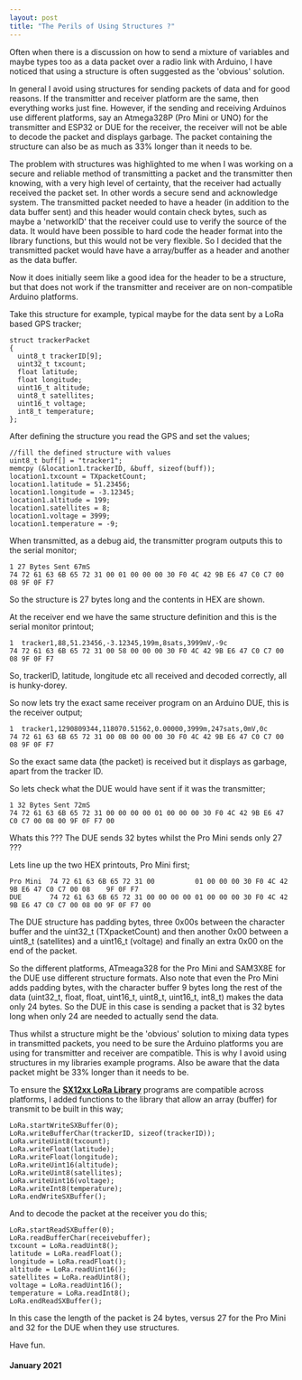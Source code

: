 ```yaml
---
layout: post
title: "The Perils of Using Structures ?"
---
```


Often when there is a discussion on how to send a mixture of variables and maybe types too as a data packet over a radio link with Arduino, I have noticed that using a structure is often suggested as the 'obvious' solution. 

In general I avoid using structures for sending packets of data and for good reasons. If the transmitter and receiver platform are the same, then everything works just fine. However, if the sending and receiving Arduinos use different platforms, say an Atmega328P (Pro Mini or UNO) for the transmitter and ESP32 or DUE for the receiver, the receiver will not be able to decode the packet and displays garbage. The packet containing the structure can also be as much as 33% longer than it needs to be. 

The problem with structures was highlighted to me when I was working on a secure and reliable method of transmitting a packet and the transmitter then knowing, with a very high level of certainty, that the receiver had actually received the packet set. In other words a secure send and acknowledge system. The transmitted packet needed to have a header (in addition to the data buffer sent) and this header would contain check bytes, such as maybe a 'networkID' that the receiver could use to verify the source of the data. It would have been possible to hard code the header format into the library functions, but this would not be very flexible. So I decided that the transmitted packet would have have a array/buffer as a header and another as the data buffer. 

Now it does initially seem like a good idea for the header to be a structure, but that does not work if the transmitter and receiver are on non-compatible Arduino platforms. 

Take this structure for example, typical maybe for the data sent by a LoRa based GPS tracker;

    struct trackerPacket
    {
      uint8_t trackerID[9];
      uint32_t txcount;
      float latitude;
      float longitude;
      uint16_t altitude;
      uint8_t satellites;
      uint16_t voltage;
      int8_t temperature;
    };

After defining the structure you read the GPS and set the values;

    //fill the defined structure with values
    uint8_t buff[] = "tracker1";
    memcpy (&location1.trackerID, &buff, sizeof(buff));
    location1.txcount = TXpacketCount;
    location1.latitude = 51.23456;
    location1.longitude = -3.12345;
    location1.altitude = 199;
    location1.satellites = 8;
    location1.voltage = 3999;
    location1.temperature = -9;

When transmitted, as a debug aid, the transmitter program outputs this to the serial monitor;

   
    1 27 Bytes Sent 67mS
    74 72 61 63 6B 65 72 31 00 01 00 00 00 30 F0 4C 42 9B E6 47 C0 C7 00 08 9F 0F F7

So the structure is 27 bytes long and the contents in HEX are shown.

At the receiver end we have the same structure definition and this is the serial monitor printout;

	1  tracker1,88,51.23456,-3.12345,199m,8sats,3999mV,-9c	74 72 61 63 6B 65 72 31 00 58 00 00 00 30 F0 4C 42 9B E6 47 C0 C7 00 08 9F 0F F7

So, trackerID, latitude, longitude etc all received and decoded correctly, all is hunky-dorey. 

So now lets try the exact same receiver program on an Arduino DUE, this is the receiver output;

    1  tracker1,1290809344,118070.51562,0.00000,3999m,247sats,0mV,0c
    74 72 61 63 6B 65 72 31 00 0B 00 00 00 30 F0 4C 42 9B E6 47 C0 C7 00 08 9F 0F F7

So the exact same data (the packet) is received but it displays as garbage, apart from the tracker ID. 

So lets check what the DUE would have sent if it was the transmitter;

    1 32 Bytes Sent 72mS
    74 72 61 63 6B 65 72 31 00 00 00 00 01 00 00 00 30 F0 4C 42 9B E6 47 C0 C7 00 08 00 9F 0F F7 00

Whats this ??? The DUE sends 32 bytes whilst the Pro Mini sends only 27 ???

Lets line up the two HEX printouts, Pro Mini first;

    Pro Mini  74 72 61 63 6B 65 72 31 00          01 00 00 00 30 F0 4C 42 9B E6 47 C0 C7 00 08    9F 0F F7
    DUE       74 72 61 63 6B 65 72 31 00 00 00 00 01 00 00 00 30 F0 4C 42 9B E6 47 C0 C7 00 08 00 9F 0F F7 00 
 
The DUE structure has padding bytes, three 0x00s between the character buffer and the uint32_t (TXpacketCount) and then another 0x00 between a uint8_t (satellites) and a uint16_t (voltage) and finally an extra 0x00 on the end of the packet. 

So the different platforms, ATmeaga328 for the Pro Mini and SAM3X8E for the DUE use different structure formats. Also note that even the Pro Mini adds padding bytes, with the character buffer 9 bytes long the rest of the data (uint32_t, float, float, uint16_t, uint8_t, uint16_t, int8_t) makes the data only 24 bytes. So the DUE in this case is sending a packet that is 32 bytes long when only 24 are needed to actually send the data.  

Thus whilst a structure might be the 'obvious' solution to mixing data types in transmitted packets, you need to be sure the Arduino platforms you are using for transmitter and receiver are compatible. This is why I avoid using structures in my libraries example programs. Also be aware that the data packet might be 33% longer than it needs to be. 

To ensure the **[SX12xx LoRa Library](https://github.com/StuartsProjects/SX12XX-LoRa)** programs are compatible across platforms, I added functions to the library that allow an array (buffer) for transmit to be built in this way;

    LoRa.startWriteSXBuffer(0);
    LoRa.writeBufferChar(trackerID, sizeof(trackerID));
    LoRa.writeUint8(txcount); 
    LoRa.writeFloat(latitude);
    LoRa.writeFloat(longitude);
    LoRa.writeUint16(altitude);
    LoRa.writeUint8(satellites);
    LoRa.writeUint16(voltage);
    LoRa.writeInt8(temperature);
    LoRa.endWriteSXBuffer();

And to decode the packet at the receiver you do this;

    LoRa.startReadSXBuffer(0);
    LoRa.readBufferChar(receivebuffer);
    txcount = LoRa.readUint8();
    latitude = LoRa.readFloat();
    longitude = LoRa.readFloat();
    altitude = LoRa.readUint16();
    satellites = LoRa.readUint8();
    voltage = LoRa.readUint16();
    temperature = LoRa.readInt8();
    LoRa.endReadSXBuffer();

In this case the length of the packet is 24 bytes,  versus 27 for the Pro Mini and 32 for the DUE when they use structures. 

Have fun. 


#### **January 2021**     